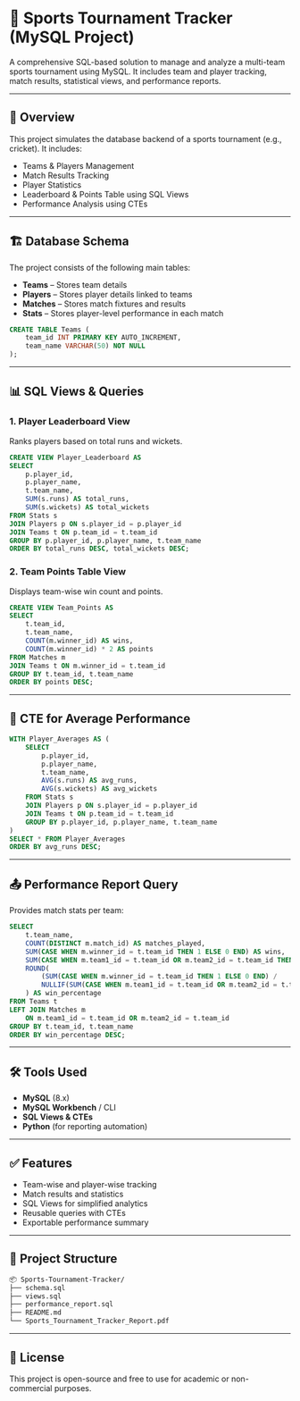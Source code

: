# 🏏 Sports Tournament Tracker (MySQL Project)

A comprehensive SQL-based solution to manage and analyze a multi-team sports tournament using MySQL. It includes team and player tracking, match results, statistical views, and performance reports.

---

## 📘 Overview

This project simulates the database backend of a sports tournament (e.g., cricket). It includes:

- Teams & Players Management  
- Match Results Tracking  
- Player Statistics  
- Leaderboard & Points Table using SQL Views  
- Performance Analysis using CTEs

---

## 🏗️ Database Schema

The project consists of the following main tables:

- **Teams** – Stores team details  
- **Players** – Stores player details linked to teams  
- **Matches** – Stores match fixtures and results  
- **Stats** – Stores player-level performance in each match  

```sql
CREATE TABLE Teams (
    team_id INT PRIMARY KEY AUTO_INCREMENT,
    team_name VARCHAR(50) NOT NULL
);
```

---

## 📊 SQL Views & Queries

### 1. **Player Leaderboard View**

Ranks players based on total runs and wickets.

```sql
CREATE VIEW Player_Leaderboard AS
SELECT 
    p.player_id,
    p.player_name,
    t.team_name,
    SUM(s.runs) AS total_runs,
    SUM(s.wickets) AS total_wickets
FROM Stats s
JOIN Players p ON s.player_id = p.player_id
JOIN Teams t ON p.team_id = t.team_id
GROUP BY p.player_id, p.player_name, t.team_name
ORDER BY total_runs DESC, total_wickets DESC;
```

### 2. **Team Points Table View**

Displays team-wise win count and points.

```sql
CREATE VIEW Team_Points AS
SELECT 
    t.team_id,
    t.team_name,
    COUNT(m.winner_id) AS wins,
    COUNT(m.winner_id) * 2 AS points
FROM Matches m
JOIN Teams t ON m.winner_id = t.team_id
GROUP BY t.team_id, t.team_name
ORDER BY points DESC;
```

---

## 🔄 CTE for Average Performance

```sql
WITH Player_Averages AS (
    SELECT 
        p.player_id,
        p.player_name,
        t.team_name,
        AVG(s.runs) AS avg_runs,
        AVG(s.wickets) AS avg_wickets
    FROM Stats s
    JOIN Players p ON s.player_id = p.player_id
    JOIN Teams t ON p.team_id = t.team_id
    GROUP BY p.player_id, p.player_name, t.team_name
)
SELECT * FROM Player_Averages
ORDER BY avg_runs DESC;
```

---

## 📤 Performance Report Query

Provides match stats per team:

```sql
SELECT 
    t.team_name,
    COUNT(DISTINCT m.match_id) AS matches_played,
    SUM(CASE WHEN m.winner_id = t.team_id THEN 1 ELSE 0 END) AS wins,
    SUM(CASE WHEN m.team1_id = t.team_id OR m.team2_id = t.team_id THEN 1 ELSE 0 END) AS appearances,
    ROUND(
        (SUM(CASE WHEN m.winner_id = t.team_id THEN 1 ELSE 0 END) /
        NULLIF(SUM(CASE WHEN m.team1_id = t.team_id OR m.team2_id = t.team_id THEN 1 ELSE 0 END), 0)) * 100, 2
    ) AS win_percentage
FROM Teams t
LEFT JOIN Matches m 
    ON m.team1_id = t.team_id OR m.team2_id = t.team_id
GROUP BY t.team_id, t.team_name
ORDER BY win_percentage DESC;
```

---

## 🛠️ Tools Used

- **MySQL** (8.x)
- **MySQL Workbench** / CLI
- **SQL Views & CTEs**
- **Python** (for reporting automation)

---

## ✅ Features

- Team-wise and player-wise tracking
- Match results and statistics
- SQL Views for simplified analytics
- Reusable queries with CTEs
- Exportable performance summary

---

## 📁 Project Structure

```bash
📦 Sports-Tournament-Tracker/
├── schema.sql
├── views.sql
├── performance_report.sql
├── README.md
└── Sports_Tournament_Tracker_Report.pdf
```

---

## 📌 License

This project is open-source and free to use for academic or non-commercial purposes.
